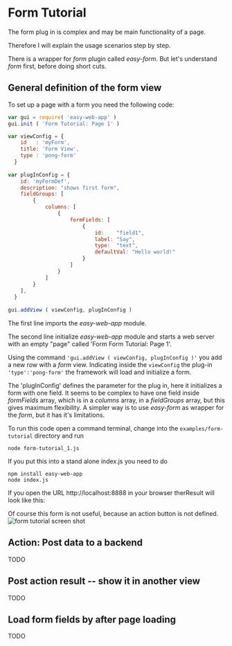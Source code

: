 # Form Tutorial
The form plug in is complex and may be main functionality of a page. 

Therefore I will explain the usage scenarios step by step.

There is a wrapper for _form_ plugin called _easy-form_. 
But let's understand _form_ first, before doing short cuts.

## General definition of the form view 
To set up a page with a form you need the following code:

```javascript
var gui = require( 'easy-web-app' )   
gui.init ( 'Form Tutorial: Page 1' )

var viewConfig = {
    id   : 'myForm',
    title: 'Form View',
    type : 'pong-form'    
  }
  
var plugInConfig = {
    id: 'myFormDef',
    description: "shows first form",
    fieldGroups: [
        {
            columns: [
                {
                    formFields: [
                        {
                            id:    "field1",
                            label: "Say",
                            type:  "text",
                            defaultVal: "Hello world!"
                        }
                    ]
                }
            ]
        }
    ],
  }
  
gui.addView ( viewConfig, plugInConfig ) 
```
The first line imports the _easy-web-app_ module.

The second line initialize _easy-web-app_ module and 
starts a web server with an empty "page" called 'Form Form Tutorial: Page 1'.

Using the command `'gui.addView ( viewConfig, plugInConfig )'`  you add a new row with a _form_ view.
Indicating inside the `viewConfig` the plug-in `'type':'pong-form'` the framework will load and initialize a form.  

The 'plugInConfig' defines the parameter for the plug in, here it initializes a form with one field.
It seems to be complex to have one field inside _formFields_ array, which is in a _columns_ array,
in a _fieldGroups_ array, but this gives maximum flexibility. 
A simpler way is to use _easy-form_ as wrapper for the _form_, but it has it's limitations.

To run this code open a command terminal, change into the `examples/form-tutorial` directory and run

    node form-tutorial_1.js

If you put this into a stand alone index.js you need to do

    npm install easy-web-app
    node index.js

If you open the URL http://localhost:8888 in your browser therResult will look like this:


Of course this form is not useful, because an action button is not defined. 
![form tutorial screen shot](https://raw.githubusercontent.com/ma-ha/easy-web-app/master/examples/form-tutorial/form_tutorial_1.png) 


## Action: Post data to a backend 
TODO

## Post action result -- show it in another view
TODO

## Load form fields by after page loading
TODO



